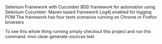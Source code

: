 Selenium Framework with Cucumber
BDD framework for automation using Selenium Cucumber:
Maven based framework
Log4j enabled for logging
POM
The framework has four tests scenarios running on Chrome or Firefox browsers


To see this whole thing running simply checkout this project and run this command:
mvn clean generate-sources test
